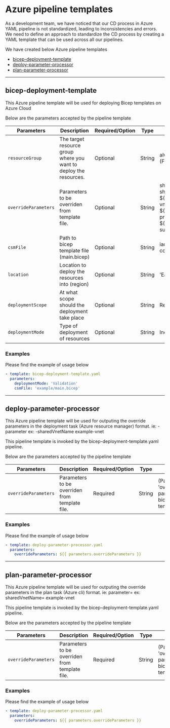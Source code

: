 # Azure pipeline templates
As a development team, we have noticed that our CD process in Azure YAML pipeline is not standardized, leading to inconsistencies and errors. We need to define an approach to standardize the CD process by creating a YAML template that can be used across all our pipelines.

We have created below Azure pipeline templates

- [bicep-deployment-template](#bicep-deployment-template)
- [deploy-parameter-processor](#deploy-parameter-processor)
- [plan-parameter-processor](#plan-parameter-processor)


---
## bicep-deployment-template

This Azure pipeline template will be used for deploying Bicep templates on Azure Cloud

Below are the parameters accepted by the pipeline template

Parameters        |     Description           |   Required/Option  |   Type | Default value    
--- | --- | --- | --- | ---
`resourceGroup` | The target resource group where you want to deploy the resources. | Optional | String | always$(TARGET_RESOURCE_GROUP_NAME) (From Variable Group)
`overrideParameters` | Parameters to be overriden from template file. | Optional | String | sharedVnetName: $(SHARED_VNET_NAME) sharedResourceGroupName: $(SHARED_RESOURCE_GROUP_NAME) vnetIntSubnetName: $(SHARED_VNET_INTEGRATION_SUBNET_NAME) privEndpointSubnetName: $(SHARED_PRIV_ENDPOINT_SUBNET_NAME) subscriptionId: $(TARGET_SUBSCRIPTION_ID)
`csmFile` | Path to bicep template file (main.bicep) | Optional | String | iac-demo-app1-deployment-config/infra-as-code/bicep/sandbox/main.bicep
`location` | Location to deploy the resources into (region) | Optional | String | 'East US'
`deploymentScope` | At what scope should the deployment take place | Optional | String | Resource Group
`deploymentMode` | Type of deployment of resources | Optional | String | Incremental

### Examples
Please find the example of usage below
```yaml
- template: bicep-deployment-template.yaml
  parameters:
    deploymentMode: 'Validation'
    csmFile: 'example/main.bicep'
```

---

## deploy-parameter-processor

This Azure pipeline template will be used for outputing the override parameters in the deployment task (Azure resource manager) format. 
ie: -parameter <value>
ex: -sharedVnetName example-vnet
  
This pipeline template is invoked by the bicep-deployment-template.yaml pipeline.

Below are the parameters accepted by the pipeline template

Parameters        |     Description           |   Required/Option  |   Type | Default value    
--- | --- | --- | --- | ---
`overrideParameters` | Parameters to be overriden from template file.  | Required | String | (Pass the 'overrideParameters' parameter from bicep-deployment-template)

### Examples
Please find the example of usage below
```yaml
- template: deploy-parameter-processor.yaml
  parameters:
    overrideParameters: ${{ parameters.overrideParameters }}
```

---

## plan-parameter-processor

This Azure pipeline template will be used for outputing the override parameters in the plan task (Azure cli) format. 
ie: parameter= <value>
ex: sharedVnetName= example-vnet
  
This pipeline template is invoked by the bicep-deployment-template.yaml pipeline.

Below are the parameters accepted by the pipeline template

Parameters        |     Description           |   Required/Option  |   Type | Default value    
--- | --- | --- | --- | ---
`overrideParameters` | Parameters to be overriden from template file.  | Required | String | (Pass the 'overrideParameters' parameter from bicep-deployment-template)

### Examples
Please find the example of usage below
```yaml
- template: deploy-parameter-processor.yaml
  parameters:
    overrideParameters: ${{ parameters.overrideParameters }}
```
